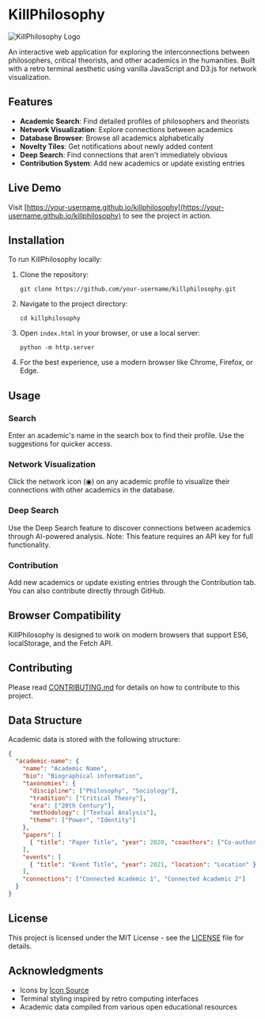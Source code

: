 # KillPhilosophy

![KillPhilosophy Logo](img/logo.png)

An interactive web application for exploring the interconnections between philosophers, critical theorists, and other academics in the humanities. Built with a retro terminal aesthetic using vanilla JavaScript and D3.js for network visualization.

## Features

- **Academic Search**: Find detailed profiles of philosophers and theorists
- **Network Visualization**: Explore connections between academics
- **Database Browser**: Browse all academics alphabetically
- **Novelty Tiles**: Get notifications about newly added content
- **Deep Search**: Find connections that aren't immediately obvious
- **Contribution System**: Add new academics or update existing entries

## Live Demo

Visit [https://your-username.github.io/killphilosophy](https://your-username.github.io/killphilosophy) to see the project in action.

## Installation

To run KillPhilosophy locally:

1. Clone the repository:
   ```
   git clone https://github.com/your-username/killphilosophy.git
   ```

2. Navigate to the project directory:
   ```
   cd killphilosophy
   ```

3. Open `index.html` in your browser, or use a local server:
   ```
   python -m http.server
   ```

4. For the best experience, use a modern browser like Chrome, Firefox, or Edge.

## Usage

### Search

Enter an academic's name in the search box to find their profile. Use the suggestions for quicker access.

### Network Visualization

Click the network icon (◉) on any academic profile to visualize their connections with other academics in the database.

### Deep Search

Use the Deep Search feature to discover connections between academics through AI-powered analysis. Note: This feature requires an API key for full functionality.

### Contribution

Add new academics or update existing entries through the Contribution tab. You can also contribute directly through GitHub.

## Browser Compatibility

KillPhilosophy is designed to work on modern browsers that support ES6, localStorage, and the Fetch API.

## Contributing

Please read [CONTRIBUTING.md](CONTRIBUTING.md) for details on how to contribute to this project.

## Data Structure

Academic data is stored with the following structure:

```json
{
  "academic-name": {
    "name": "Academic Name",
    "bio": "Biographical information",
    "taxonomies": {
      "discipline": ["Philosophy", "Sociology"],
      "tradition": ["Critical Theory"],
      "era": ["20th Century"],
      "methodology": ["Textual Analysis"],
      "theme": ["Power", "Identity"]
    },
    "papers": [
      { "title": "Paper Title", "year": 2020, "coauthors": ["Co-author Name"] }
    ],
    "events": [
      { "title": "Event Title", "year": 2021, "location": "Location" }
    ],
    "connections": ["Connected Academic 1", "Connected Academic 2"]
  }
}
```

## License

This project is licensed under the MIT License - see the [LICENSE](LICENSE) file for details.

## Acknowledgments

- Icons by [Icon Source](https://iconsource.com)
- Terminal styling inspired by retro computing interfaces
- Academic data compiled from various open educational resources
